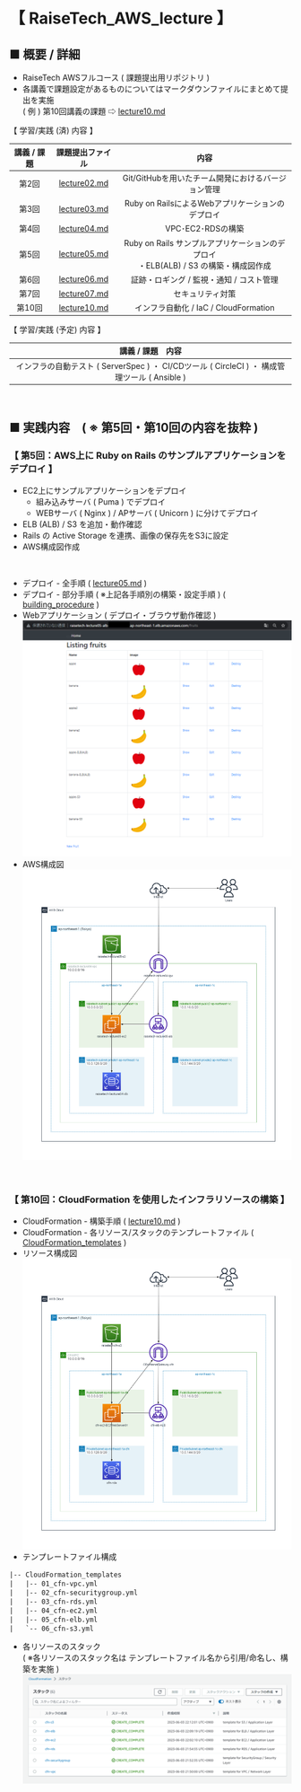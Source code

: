 # 【 RaiseTech_AWS_lecture 】
## ■ 概要 / 詳細<br>
- RaiseTech AWSフルコース ( 課題提出用リポジトリ )<br>
- 各講義で課題設定があるものについてはマークダウンファイルにまとめて提出を実施<br>
( 例 ) 第10回講義の課題 ⇨ [lecture10.md](./lecture_task/lecture10/lecture10.md)<br>

【 学習/実践 (済) 内容 】

| 講義 / 課題 |                   課題提出ファイル                    |                                          内容                                          |
| :---------: | :---------------------------------------------------: | :------------------------------------------------------------------------------------: |
|    第2回    |      [lecture02.md](./lecture_task/lecture02.md)      |                   Git/GitHubを用いたチーム開発におけるバージョン管理                   |
|    第3回    |      [lecture03.md](./lecture_task/lecture03.md)      |                    Ruby on RailsによるWebアプリケーションのデプロイ                    |
|    第4回    |      [lecture04.md](./lecture_task/lecture04.md)      |                                   VPC･EC2･RDSの構築                                    |
|    第5回    | [lecture05.md](./lecture_task/lecture05/lecture05.md) | Ruby on Rails サンプルアプリケーションのデプロイ<br>・ELB(ALB) / S3 の構築・構成図作成 |
|    第6回    | [lecture06.md](./lecture_task/lecture06/lecture06.md) |                        証跡・ロギング / 監視・通知 / コスト管理                        |
|    第7回    | [lecture07.md](./lecture_task/lecture07/lecture07.md) |                                    セキュリティ対策                                    |
|   第10回    | [lecture10.md](./lecture_task/lecture10/lecture10.md) |                         インフラ自動化 / IaC / CloudFormation                          | <br> |

【 学習/実践 (予定) 内容 】

|                                       講義 / 課題　内容                                       |
| :-------------------------------------------------------------------------------------------: |
| インフラの自動テスト ( ServerSpec ) ・ CI/CDツール ( CircleCI ) ・ 構成管理ツール ( Ansible ) | <br>

<br>

## ■ 実践内容　( ※ 第5回・第10回の内容を抜粋 )<br>
### 【 第5回：AWS上に Ruby on Rails のサンプルアプリケーションをデプロイ 】<br>
- EC2上にサンプルアプリケーションをデプロイ
  - 組み込みサーバ ( Puma ) でデプロイ
  - WEBサーバ ( Nginx ) / APサーバ ( Unicorn ) に分けてデプロイ
- ELB (ALB) / S3  を追加・動作確認
- Rails の Active Storage を連携、画像の保存先をS3に設定
- AWS構成図作成

<br>

- デプロイ - 全手順 ( [lecture05.md](./lecture_task/lecture05/lecture05.md) )
- デプロイ - 部分手順 ( ※上記各手順別の構築・設定手順 ) ( [building_procedure](./lecture_task/lecture05//building_procedure) )
- Webアプリケーション ( デプロイ・ブラウザ動作確認 )
![Webアプリケーション-ブラウザ動作確認](./lecture_task/lecture05/images/S3_Rails(ActiveStorage)/browser_check1.png)<br>
- AWS構成図
![構成図1](./lecture_task/lecture05/images/Diagram/diagram_lecture05.png)<br>

<br>

### 【 第10回：CloudFormation を使用したインフラリソースの構築 】<br>
- CloudFormation - 構築手順 ( [lecture10.md](./lecture_task/lecture10/lecture10.md) )
- CloudFormation - 各リソース/スタックのテンプレートファイル ( [CloudFormation_templates](./lecture_task/lecture10/CloudFormation_templates) )
- リソース構成図
![構成図2](./lecture_task/lecture10/images//resource_diagram.png)
- テンプレートファイル構成
```
|-- CloudFormation_templates
|   |-- 01_cfn-vpc.yml
|   |-- 02_cfn-securitygroup.yml
|   |-- 03_cfn-rds.yml
|   |-- 04_cfn-ec2.yml
|   |-- 05_cfn-elb.yml
|   `-- 06_cfn-s3.yml
```
- 各リソースのスタック<br>
( ※各リソースのスタック名は テンプレートファイル名から引用/命名し、構築を実施 )<br>
![00_cfn-stacks.png](./lecture_task/lecture10/images/00_cfn-stacks.png)<br>
